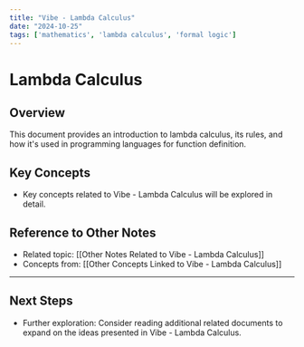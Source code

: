 ```yaml
---
title: "Vibe - Lambda Calculus"
date: "2024-10-25"
tags: ['mathematics', 'lambda calculus', 'formal logic']
---
```


# Lambda Calculus

## Overview

This document provides an introduction to lambda calculus, its rules, and how it's used in programming languages for function definition.

## Key Concepts

- Key concepts related to Vibe - Lambda Calculus will be explored in detail.
  
## Reference to Other Notes

- Related topic: [[Other Notes Related to Vibe - Lambda Calculus]]
- Concepts from: [[Other Concepts Linked to Vibe - Lambda Calculus]]
---

## Next Steps

- Further exploration: Consider reading additional related documents to expand on the ideas presented in Vibe - Lambda Calculus.
